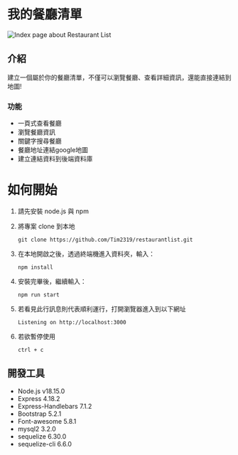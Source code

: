 # 我的餐廳清單

![Index page about Restaurant List](./public/image/ACC4M1.gif)

## 介紹

建立一個屬於你的餐廳清單，不僅可以瀏覽餐廳、查看詳細資訊，還能直接連結到地圖!

### 功能

- 一頁式查看餐廳
- 瀏覽餐廳資訊
- 關鍵字搜尋餐廳
- 餐廳地址連結google地圖
- 建立連結資料到後端資料庫

# 如何開始

1. 請先安裝 node.js 與 npm
2. 將專案 clone 到本地

   ```
   git clone https://github.com/Tim2319/restaurantlist.git
   ```

3. 在本地開啟之後，透過終端機進入資料夾，輸入：

   ```
   npm install
   ```

4. 安裝完畢後，繼續輸入：

   ```
   npm run start
   ```

5. 若看見此行訊息則代表順利運行，打開瀏覽器進入到以下網址

   ```
   Listening on http://localhost:3000
   ```

6. 若欲暫停使用

   ```
   ctrl + c
   ```

## 開發工具

- Node.js v18.15.0
- Express 4.18.2
- Express-Handlebars 7.1.2
- Bootstrap 5.2.1
- Font-awesome 5.8.1
- mysql2 3.2.0
- sequelize 6.30.0
- sequelize-cli 6.6.0